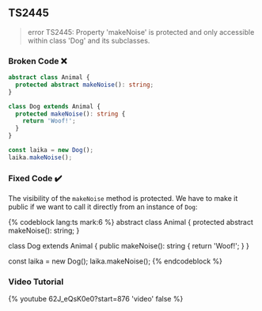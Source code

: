 ## TS2445

> error TS2445: Property 'makeNoise' is protected and only accessible within class 'Dog' and its subclasses.

### Broken Code ❌

```ts
abstract class Animal {
  protected abstract makeNoise(): string;
}

class Dog extends Animal {
  protected makeNoise(): string {
    return 'Woof!';
  }
}

const laika = new Dog();
laika.makeNoise();
```

### Fixed Code ✔️

The visibility of the `makeNoise` method is protected. We have to make it public if we want to call it directly from an instance of `Dog`:

<!-- prettier-ignore-start -->
{% codeblock lang:ts mark:6 %}
abstract class Animal {
  protected abstract makeNoise(): string;
}

class Dog extends Animal {
  public makeNoise(): string {
    return 'Woof!';
  }
}

const laika = new Dog();
laika.makeNoise();
{% endcodeblock %}
<!-- prettier-ignore-end -->

### Video Tutorial

{% youtube 62J_eQsK0e0?start=876 'video' false %}
